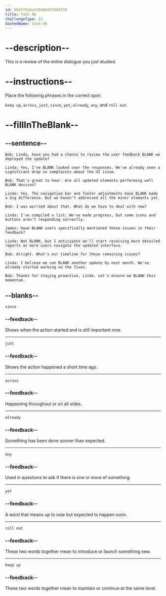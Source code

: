 ```yaml
---
id: 66df70abe410a681d7868729
title: Task 86
challengeType: 22
dashedName: task-86
---
```


<!-- REVIEW -->

# --description--

This is a review of the entire dialogue you just studied.

# --instructions--

Place the following phrases in the correct spot:

`keep up`, `across`, `just`, `since`, `yet`, `already`, `any`, and `roll out`.

# --fillInTheBlank--

## --sentence--

`Bob: Linda, have you had a chance to review the user feedback BLANK we deployed the update?`

`Linda: Yes, I've BLANK looked over the responses. We've already seen a significant drop in complaints about the UI issue.`

`Bob: That's great to hear. Are all updated elements performing well BLANK devices?`

`Linda: Yes. The navigation bar and footer adjustments have BLANK made a big difference. But we haven't addressed all the minor elements yet.`

`Bob: I was worried about that. What do we have to deal with now?`

`Linda: I've compiled a list. We've made progress, but some icons and buttons aren't responding correctly.`

`James: Have BLANK users specifically mentioned these issues in their feedback?`

`Linda: Not BLANK, but I anticipate we'll start receiving more detailed reports as more users navigate the updated interface.`

`Bob: Alright. What's our timeline for these remaining issues?`

`Linda: I believe we can BLANK another update by next month. We've already started working on the fixes.`

`Bob: Thanks for staying proactive, Linda. Let's ensure we BLANK this momentum.`

## --blanks--

`since`

### --feedback--

Shows when the action started and is still important now.

---

`just`

### --feedback--

Shows the action happened a short time ago.

---

`across`

### --feedback--

Happening throughout or on all sides.

---

`already`

### --feedback--

Something has been done sooner than expected.

---

`any`

### --feedback--

Used in questions to ask if there is one or more of something.

---

`yet`

### --feedback--

A word that means up to now but expected to happen soon.

---

`roll out`

### --feedback--

These two words together mean to introduce or launch something new.

---

`keep up`

### --feedback--

These two words together mean to maintain or continue at the same level.
